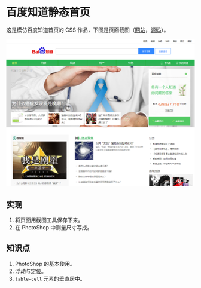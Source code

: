 #  百度知道静态首页

这是模仿百度知道首页的 CSS 作品，下图是页面截图（[网站][link1]，[源码][link2]）。

![App Cover Image](../baidu-zhidao/images/app-cover.png)

## 实现

1. 将页面用截图工具保存下来。
2. 在 PhotoShop 中测量尺寸写成。

## 知识点

1. PhotoShop 的基本使用。
1. 浮动与定位。
2. `table-cell` 元素的垂直居中。

[link1]: https://baooab.github.io/frontend-projects/baidu-zhidao/
[link2]: https://github.com/baooab/frontend-projects/tree/master/baidu-zhidao
